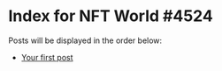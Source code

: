 # Index for NFT World #4524
Posts will be displayed in the order below:

- [Your first post](./001-first.md)

